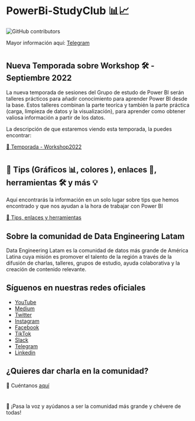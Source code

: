 # PowerBi-StudyClub 📊📈
![GitHub contributors](https://img.shields.io/github/contributors/DataEngineering-LATAM/PowerBi-StudyClub)



Mayor información aquí: [Telegram](https://t.me/PowerBIStudyClub 'Telegram')

# 

## Nueva Temporada sobre Workshop 🛠️ - Septiembre 2022 
La nueva temporada de sesiones del Grupo de estudo de Power BI serán talleres prácticos para añadir conocimiento para aprender Power BI desde la base. Estos talleres combinan la parte teoríca y también la parte práctica (carga, limpieza de datos y la visualización), para aprender como obtener valiosa información a partir de los datos. 

La descripción de que estaremos viendo esta temporada, la puedes encontrar:

[📁 Temporada - Workshop2022](https://github.com/DataEngineering-LATAM/PowerBi-StudyClub/tree/main/Temporada%20-%20Workshop2022 'Temporada - Workshop2022')

# 

## 🎯 Tips (Gráficos 📊, colores ), enlaces 📌, herramientas 🛠️ y más 💡 
Aquí encontrarás la información en un solo lugar sobre tips que hemos encontrado y que nos ayudan a la hora de trabajar con Power BI

[📁 Tips, enlaces y herramientas](https://github.com/DataEngineering-LATAM/PowerBi-StudyClub/tree/main/Tips,%20enlaces%20y%20herramientas 'Tips, enlaces y herramientas de Power BI')

## Sobre la comunidad de Data Engineering Latam

Data Engineering Latam es la comunidad de datos más grande de América Latina cuya misión es promover el talento de la región a través de la difusión de charlas, talleres, grupos de estudio, ayuda colaborativa y la creación de contenido relevante.

## Síguenos en nuestras redes oficiales

- [YouTube](https://youtube.com/c/dataengineeringlatam?sub_confirmation=1)
- [Medium](https://medium.com/@dataengineeringlatam)
- [Twitter](https://twitter.com/DataEngiLatam)
- [Instagram](https://instagram.com/dataengineeringlatam)
- [Facebook](https://facebook.com/dataengineeringlatam)
- [TikTok](https://www.tiktok.com/@dataengineeringlatam)
- [Slack](https://bit.ly/dataengineeringlatam_slack)
- [Telegram](https://t.me/dataengineeringlatam)
- [Linkedin](https://linkedin.com/company/data-engineering-latam)

## ¿Quieres dar charla en la comunidad? 

:microphone: Cuéntanos [aquí](https://docs.google.com/forms/d/e/1FAIpQLSd7CZgRxGHx-rRA7CyAeB0MxNPgVj5rCqQsrjrFiNYhoZxS1w/viewform)

# 

:loudspeaker: ¡Pasa la voz y ayúdanos a ser la comunidad más grande y chévere de todas!
